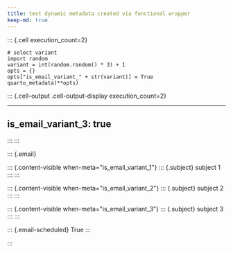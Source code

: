 ```yaml
---
title: test dynamic metadata created via functional wrapper
keep-md: true
---
```





::: {.cell execution_count=2}
``` {.python .cell-code}
# select variant
import random
variant = int(random.random() * 3) + 1
opts = {}
opts["is_email_variant_" + str(variant)] = True
quarto_metadata(**opts)
```

::: {.cell-output .cell-output-display execution_count=2}

---
is_email_variant_3: true
---


:::
:::


::: {.email}

::: {.content-visible when-meta="is_email_variant_1"}
::: {.subject}
subject 1
:::
:::

::: {.content-visible when-meta="is_email_variant_2"}
::: {.subject}
subject 2
:::
:::

::: {.content-visible when-meta="is_email_variant_3"}
::: {.subject}
subject 3
:::
:::

::: {.email-scheduled}
True
:::

::: 

